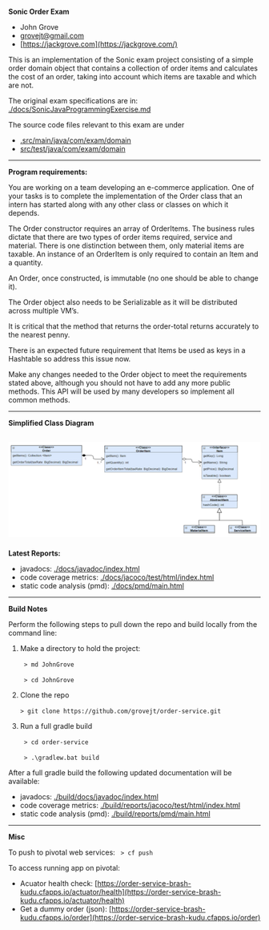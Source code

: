 **Sonic Order Exam**

* John Grove
* grovejt@gmail.com
* [https://jackgrove.com](https://jackgrove.com/)

This is an implementation of the Sonic exam project consisting of a simple order domain object that contains a collection of order items and calculates the cost of an order, taking into account which items are taxable and which are not.

The original exam specifications are in: [./docs/SonicJavaProgrammingExercise.md](./docs/SonicJavaProgrammingExercise.md)

The source code files relevant to this exam are under
* [.src/main/java/com/exam/domain](src/main/java/com/exam/domain) 
* [src/test/java/com/exam/domain](./src/test/java/com/exam/domain) 

---
**Program requirements:**

You are working on a team developing an e-commerce application. One of your tasks is to complete the implementation of the Order class that an intern has started along with any other class or classes on which it depends. 

The Order constructor requires an array of OrderItems. The business rules dictate that there are two types of order items required, service and material. There is one distinction between them, only material items are taxable. An instance of an OrderItem is only required to contain an Item and a quantity.

An Order, once constructed, is immutable (no one should be able to change it). 

The Order object also needs to be Serializable as it will be distributed across multiple VM’s. 

It is critical that the method that returns the order-total returns accurately to the nearest penny.

There is an expected future requirement that Items be used as keys in a Hashtable so address this issue now.

Make any changes needed to the Order object to meet the requirements stated above, although you should not have to add any more public methods. This API will be used by many developers so implement all common methods.

---

**Simplified Class Diagram**

![](./docs/DomainClassOverview.png?raw=true "Simplified Class Diagram")
---

**Latest Reports:**

* javadocs: [./docs/javadoc/index.html](http://htmlpreview.github.com/?https://github.com/grovejt/order-service/blob/master/docs/javadoc/index.html)
* code coverage metrics: [./docs/jacoco/test/html/index.html](http://htmlpreview.github.com/?https://github.com/grovejt/order-service/blob/master/docs/jacoco/test/html/index.html)
* static code analysis (pmd): [./docs/pmd/main.html](http://htmlpreview.github.com/?https://github.com/grovejt/order-service/blob/master/docs/pmd/main.html)


---
**Build Notes**

Perform the following steps to pull down the repo and build locally from the command line:
1. Make a directory to hold the project:

   ` > md JohnGrove`
   
   ` > cd JohnGrove`

2. Clone the repo

   ` > git clone https://github.com/grovejt/order-service.git `
   
3. Run a full gradle build

   ` > cd order-service`
   
   ` > .\gradlew.bat build`

After a full gradle build the following updated documentation will be available:
* javadocs: [./build/docs/javadoc/index.html](./build/docs/javadoc/index.html)
* code coverage metrics: [./build/reports/jacoco/test/html/index.html](./build/reports/jacoco/test/html/index.html)
* static code analysis (pmd): [./build/reports/pmd/main.html](./build/reports/pmd/main.html)

----
**Misc**

To push to pivotal web services:
` > cf push`

To access running app on pivotal:
* Acuator health check: [https://order-service-brash-kudu.cfapps.io/actuator/health](https://order-service-brash-kudu.cfapps.io/actuator/health) 
* Get a dummy order (json): [https://order-service-brash-kudu.cfapps.io/order](https://order-service-brash-kudu.cfapps.io/order)

 
 
